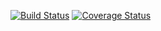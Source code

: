 [![Build Status](https://app.travis-ci.com/nxalan/clean-react.svg?branch=main)](https://app.travis-ci.com/nxalan/clean-react)
[![Coverage Status](https://coveralls.io/repos/github/nxalan/clean-react/badge.svg?branch=main)](https://coveralls.io/github/nxalan/clean-react?branch=main)